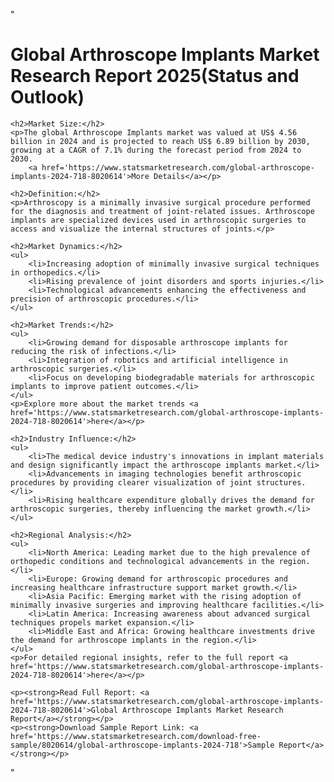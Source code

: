 "<html>

<head>
    <title>Global Arthroscope Implants Market Research Report 2025(Status and Outlook)</title>
</head>

<body>
    <h1>Global Arthroscope Implants Market Research Report 2025(Status and Outlook)</h1>

    <h2>Market Size:</h2>
    <p>The global Arthroscope Implants market was valued at US$ 4.56 billion in 2024 and is projected to reach US$ 6.89 billion by 2030, growing at a CAGR of 7.1% during the forecast period from 2024 to 2030. 
        <a href='https://www.statsmarketresearch.com/global-arthroscope-implants-2024-718-8020614'>More Details</a></p>

    <h2>Definition:</h2>
    <p>Arthroscopy is a minimally invasive surgical procedure performed for the diagnosis and treatment of joint-related issues. Arthroscope implants are specialized devices used in arthroscopic surgeries to access and visualize the internal structures of joints.</p>

    <h2>Market Dynamics:</h2>
    <ul>
        <li>Increasing adoption of minimally invasive surgical techniques in orthopedics.</li>
        <li>Rising prevalence of joint disorders and sports injuries.</li>
        <li>Technological advancements enhancing the effectiveness and precision of arthroscopic procedures.</li>
    </ul>

    <h2>Market Trends:</h2>
    <ul>
        <li>Growing demand for disposable arthroscope implants for reducing the risk of infections.</li>
        <li>Integration of robotics and artificial intelligence in arthroscopic surgeries.</li>
        <li>Focus on developing biodegradable materials for arthroscopic implants to improve patient outcomes.</li>
    </ul>
    <p>Explore more about the market trends <a href='https://www.statsmarketresearch.com/global-arthroscope-implants-2024-718-8020614'>here</a></p>

    <h2>Industry Influence:</h2>
    <ul>
        <li>The medical device industry's innovations in implant materials and design significantly impact the arthroscope implants market.</li>
        <li>Advancements in imaging technologies benefit arthroscopic procedures by providing clearer visualization of joint structures.</li>
        <li>Rising healthcare expenditure globally drives the demand for arthroscopic surgeries, thereby influencing the market growth.</li>
    </ul>

    <h2>Regional Analysis:</h2>
    <ul>
        <li>North America: Leading market due to the high prevalence of orthopedic conditions and technological advancements in the region.</li>
        <li>Europe: Growing demand for arthroscopic procedures and increasing healthcare infrastructure support market growth.</li>
        <li>Asia Pacific: Emerging market with the rising adoption of minimally invasive surgeries and improving healthcare facilities.</li>
        <li>Latin America: Increasing awareness about advanced surgical techniques propels market expansion.</li>
        <li>Middle East and Africa: Growing healthcare investments drive the demand for arthroscope implants in the region.</li>
    </ul>
    <p>For detailed regional insights, refer to the full report <a href='https://www.statsmarketresearch.com/global-arthroscope-implants-2024-718-8020614'>here</a></p>

    <p><strong>Read Full Report: <a href='https://www.statsmarketresearch.com/global-arthroscope-implants-2024-718-8020614'>Global Arthroscope Implants Market Research Report</a></strong></p>
    <p><strong>Download Sample Report Link: <a href='https://www.statsmarketresearch.com/download-free-sample/8020614/global-arthroscope-implants-2024-718'>Sample Report</a></strong></p>

</body>

</html>"
